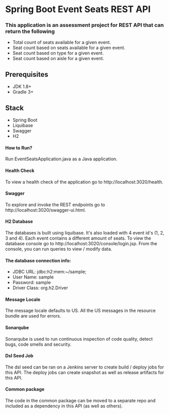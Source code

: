 # Spring Boot Event Seats REST API

### This application is an assessment project for REST API that can return the following
* Total count of seats available for a given event.
* Seat count based on seats available for a given event.
* Seat count based on type for a given event.
* Seat count based on aisle for a given event.

## Prerequisites
- JDK 1.8+
- Gradle 3+

## Stack
- Spring Boot
- Liquibase
- Swagger
- H2

#### How to Run?
Run EventSeatsApplication.java as a Java application.

#### Health Check
To view a health check of the application go to http://localhost:3020/health.

#### Swagger
To explore and invoke the REST endpoints go to http://localhost:3020/swagger-ui.html.

#### H2 Database 
The databases is built using liquibase.  It's also loaded with 4 event id's (1, 2, 3 and 4).  Each event contains a different amount of seats. 
To view the database console go to http://localhost:3020/console/login.jsp.  From the console, you can run queries to view / modify data.  

#### The database connection info:
* JDBC URL: jdbc:h2:mem:~/sample;
* User Name: sample
* Password: sample
* Driver Class: org.h2.Driver

#### Message Locale
The message locale defaults to US.  All the US messages in the resource bundle are used for errors.

#### Sonarqube
Sonarqube is used to run continuous inspection of code quality, detect bugs, code smells and security.

#### Dsl Seed Job
The dsl seed can be ran on a Jenkins server to create build / deploy jobs for this API.  The deploy jobs can create snapshot as well as release artifacts for this API.

#### Common package
The code in the common package can be moved to a separate repo and included as a dependency in this API (as well as others).